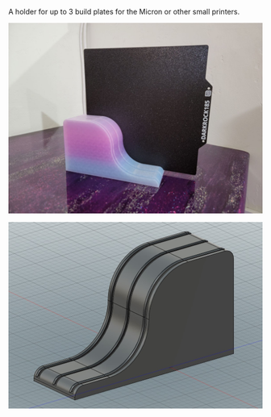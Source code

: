 A holder for up to 3 build plates for the Micron or other small printers.    

![Alt text](https://github.com/TheKittieKatt/Printable-Goodies/blob/main/Micron%20Build%20Plate%20Holder/Micron%20Build%20Plate%20Holder%202.jpg)

![Alt text](https://github.com/TheKittieKatt/Printable-Goodies/blob/main/Micron%20Build%20Plate%20Holder/Micron%20Build%20Plate%20Holder.jpg)